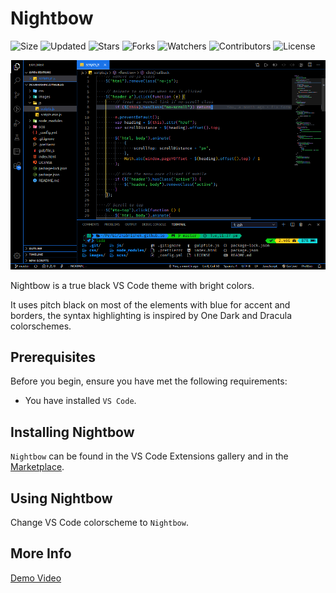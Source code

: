 # Nightbow

![Size](https://img.shields.io/github/repo-size/2kabhishek/Nightbow?style=plastic&color=0f0&label=Size)
![Updated](https://img.shields.io/github/last-commit/2kabhishek/Nightbow?style=plastic&color=f00&label=Updated)
![Stars](https://img.shields.io/github/stars/2kabhishek/Nightbow?style=plastic&color=ffc801&label=Stars)
![Forks](https://img.shields.io/github/forks/2kabhishek/Nightbow?style=plastic&color=003cff&label=Forks)
![Watchers](https://img.shields.io/github/watchers/2kabhishek/Nightbow?style=plastic&color=ff5500&label=Watchers)
![Contributors](https://img.shields.io/github/contributors/2kabhishek/Nightbow?style=plastic&color=f0f&label=Contributors)
![License](https://img.shields.io/github/license/2kabhishek/Nightbow?style=plastic&color=555&label=License)

![Nightbow](https://raw.githubusercontent.com/2kabhishek/Nightbow/master/screenshots/preview.png)

Nightbow is a true black VS Code theme with bright colors.

It uses pitch black on most of the elements with blue for accent and borders, the syntax highlighting is inspired by One Dark and Dracula colorschemes.

## Prerequisites

Before you begin, ensure you have met the following requirements:

- You have installed `VS Code`.

## Installing Nightbow

`Nightbow` can be found in the VS Code Extensions gallery and in the [Marketplace](https://marketplace.visualstudio.com/items?itemName=2kabhishek.nightbow).

## Using Nightbow

Change VS Code colorscheme to `Nightbow`.

## More Info

[Demo Video](http://www.youtube.com/watch?v=l1zPM1Urh8Y "Nightbow")

